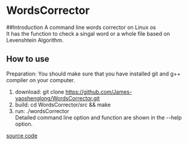 # WordsCorrector
##Introduction
A command line words corrector on Linux os<br>
It has the function to check a singal word or a whole file based on Levenshtein Algorithm.
 
## How to use
Preparation: You should make sure that you have installed git and g++ compiler on your computer.
1. download:   git clone https://github.com/James-yaoshenglong/WordsCorrector.git
2. build:   cd WordsCorrector/src && make
3. run:   ./wordsCorrector<br>
Detailed command line option and function are shown in the --help option.

[source code](./src)
